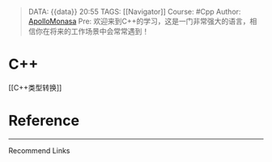 > DATA: {{data}} 20:55
> TAGS: [[Navigator]]
> Course: #Cpp
> Author: [ApolloMonasa](https://github.com/ApolloMonasa)
> Pre: 欢迎来到C++的学习，这是一门非常强大的语言，相信你在将来的工作场景中会常常遇到！


# C++

[[C++类型转换]]


# Reference


---
Recommend Links
